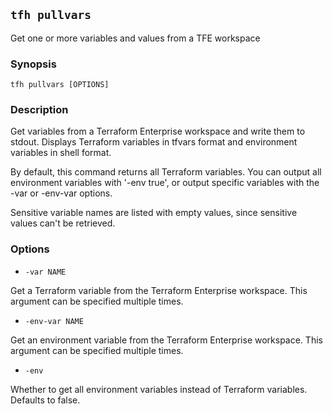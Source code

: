 ## `tfh pullvars`

Get one or more variables and values from a TFE workspace

### Synopsis

    tfh pullvars [OPTIONS]

### Description

Get variables from a Terraform Enterprise workspace and write them to stdout.  Displays Terraform variables in tfvars format and environment variables in shell format.

By default, this command returns all Terraform variables. You can output all environment variables with '-env true', or output specific variables with the -var or -env-var options.

Sensitive variable names are listed with empty values, since sensitive values can't be retrieved.

### Options

* `-var NAME`

Get a Terraform variable from the Terraform Enterprise workspace. This argument can be specified multiple times.

* `-env-var NAME`

Get an environment variable from the Terraform Enterprise workspace. This argument can be specified multiple times.

* `-env`

Whether to get all environment variables instead of Terraform variables. Defaults to false.

